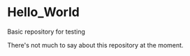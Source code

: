 Hello_World
===========

Basic repository for testing

There's not much to say about this repository at the moment.
